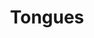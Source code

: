 ---
title: "Tongues"
index: "tongues"
permalink: /spells/tongues/
tags:
  - Spell
  - 3rd Level
  - Divination
available_for:
  - Bard
  - Cleric
  - Sorcerer
  - Warlock
  - Wizard
level: "3rd Level"
school: "Divination"
range: "Touch"
comp:
  - V
  - M
material: "a small clay model of a ziggurat."
duration: "1 Hour"
description: |
  This spell grants the creature you touch the ability to understand any spoken language it hears. Moreover, when the target speaks, any creature that knows at least one language and can hear the target understands what it says.
excerpt: "This spell grants the creature you touch the ability to understand any spoken language it hears."
source: "Basic Rules"
---